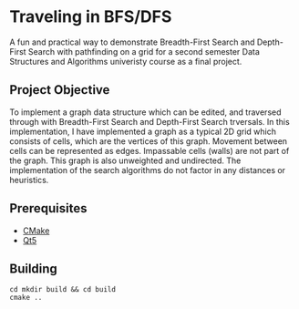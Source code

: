 # Traveling in BFS/DFS
A fun and practical way to demonstrate Breadth-First Search and Depth-First Search with pathfinding on a grid for a second semester Data Structures and Algorithms univeristy course as a final project.  

## Project Objective

To implement a graph data structure which can be edited, and traversed through with Breadth-First Search and Depth-First Search trversals. In this implementation, I have implemented a graph as a typical 2D grid which consists of cells, which are the vertices of this graph. Movement between cells can be represented as edges. Impassable cells (walls) are not part of the graph. This graph is also unweighted and undirected. The implementation of the search algorithms do not factor in any distances or heuristics.

## Prerequisites
* [CMake](https://cmake.org/)
* [Qt5](https://www.qt.io/)

## Building

``` shell
cd mkdir build && cd build
cmake ..
```
